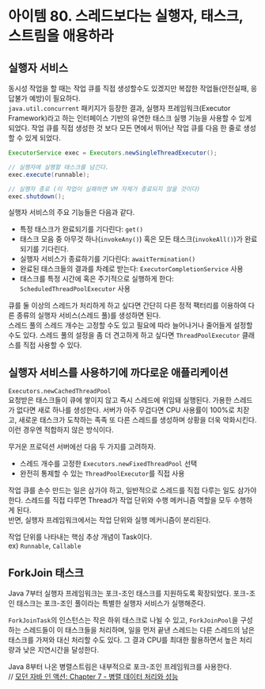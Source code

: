 # 아이템 80. 스레드보다는 실행자, 태스크, 스트림을 애용하라
## 실행자 서비스
동시성 작업을 할 때는 작업 큐를 직접 생성할수도 있겠지만 복잡한 작업들(안전실패, 응답불가 예방)이 필요하다.  
`java.util.concurrent` 패키지가 등장한 결과, 실행자 프레임워크(Executor Framework)라고 하는 인터페이스 기반의 유연한 태스크 실행 기능을 사용할 수 있게 되었다. 작업 큐를 직접 생성한 것 보다 모든 면에서 뛰어난 작업 큐를 다음 한 줄로 생성할 수 있게 되었다.

```java
ExecutorService exec = Executors.newSingleThreadExecutor();

// 실행자에 실행할 태스크를 넘긴다.
exec.execute(runnable);

// 실행자 종료 (이 작업이 실패하면 VM 자체가 종료되지 않을 것이다)
exec.shutdown();
```

실행자 서비스의 주요 기능들은 다음과 같다.
- 특정 태스크가 완료되기를 기다린다: `get()`
- 태스크 모음 중 아무것 하나(`invokeAny()`) 혹은 모든 태스크(`invokeAll()`)가 완료되기를 기다린다.
- 실행자 서비스가 종료하기를 기다린다: `awaitTermination()`
- 완료된 태스크들의 결과를 차례로 받는다: `ExecutorCompletionService` 사용
- 태스크를 특정 시간에 혹은 주기적으로 실행하게 한다: `ScheduledThreadPoolExecutor` 사용

큐를 둘 이상의 스레드가 처리하게 하고 싶다면 간단히 다른 정적 팩터리를 이용하여 다른 종류의 실행자 서비스(스레드 풀)를 생성하면 된다.  
스레드 풀의 스레드 개수는 고정할 수도 있고 필요에 따라 늘어나거나 줄어들게 설정할 수도 있다. 스레드 풀의 설정을 좀 더 견고하게 하고 싶다면 `ThreadPoolExecutor` 클래스를 직접 사용할 수 있다.

## 실행자 서비스를 사용하기에 까다로운 애플리케이션
`Executors.newCachedThreadPool`  
요청받은 태스크들이 큐에 쌓이지 않고 즉시 스레드에 위임돼 실행된다. 가용한 스레드가 없다면 새로 하나를 생성한다. 서버가 아주 무겁다면 CPU 사용률이 100%로 치잗고, 새로운 태스크가 도착하는 족족 또 다른 스레드를 생성하며 상황을 더욱 악화시킨다. 이런 경우엔 적합하지 않은 방식이다.

무거운 프로덕션 서버에선 다음 두 가지를 고려하자.
- 스레드 개수를 고정한 `Executors.newFixedThreadPool` 선택
- 완전히 통제할 수 있는 `ThreadPoolExecutor`를 직접 사용

작업 큐를 손수 만드는 일은 삼가야 하고, 일반적으로 스레드를 직접 다루는 일도 삼가야 한다. 스레드를 직접 다루면 Thread가 작업 단위와 수행 메커니즘 역할을 모두 수행하게 된다.  
반면, 실행자 프레임워크에서는 작업 단위와 실행 메커니즘이 분리된다.

작업 단위를 나타내는 핵심 추상 개념이 Task이다.  
ex) `Runnable`, `Callable`

## ForkJoin 태스크
Java 7부터 실행자 프레임워크는 포크-조인 태스크를 지원하도록 확장되었다. 포크-조인 태스크는 포크-조인 풀이라는 특별한 실행자 서비스가 실행해준다.

`ForkJoinTask`의 인스턴스는 작은 하위 태스크로 나뉠 수 있고, `ForkJoinPool`을 구성하는 스레드들이 이 태스크들을 처리하며, 일을 먼저 끝낸 스레드는 다른 스레드의 남은 태스크를 가져와 대신 처리할 수도 있다. 그 결과 CPU를 최대한 활용하면서 높은 처리량과 낮은 지연시간을 달성한다.

Java 8부터 나온 병렬스트림은 내부적으로 포크-조인 프레임워크를 사용한다.  
// [모던 자바 인 액션: Chapter 7 - 병렬 데이터 처리와 성능](https://github.com/alanhakhyeonsong/LetsReadBooks/blob/master/Modern%20Java%20In%20Action/contents/chapter07.md)